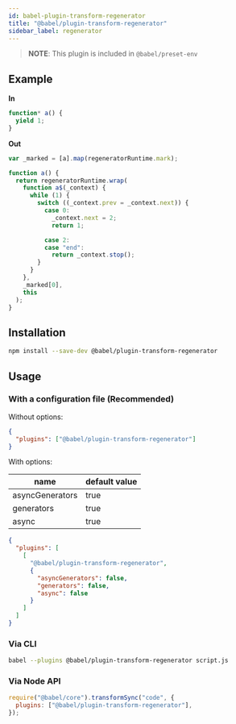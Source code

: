 ```yaml
---
id: babel-plugin-transform-regenerator
title: "@babel/plugin-transform-regenerator"
sidebar_label: regenerator
---
```


> **NOTE**: This plugin is included in `@babel/preset-env`

## Example

**In**

```js title="JavaScript"
function* a() {
  yield 1;
}
```

**Out**

```js title="JavaScript"
var _marked = [a].map(regeneratorRuntime.mark);

function a() {
  return regeneratorRuntime.wrap(
    function a$(_context) {
      while (1) {
        switch ((_context.prev = _context.next)) {
          case 0:
            _context.next = 2;
            return 1;

          case 2:
          case "end":
            return _context.stop();
        }
      }
    },
    _marked[0],
    this
  );
}
```

## Installation

```sh title="Shell"
npm install --save-dev @babel/plugin-transform-regenerator
```

## Usage

### With a configuration file (Recommended)

Without options:

```json title="babel.config.json"
{
  "plugins": ["@babel/plugin-transform-regenerator"]
}
```

With options:

| name            | default value |
| --------------- | ------------- |
| asyncGenerators | true          |
| generators      | true          |
| async           | true          |

```json title="babel.config.json"
{
  "plugins": [
    [
      "@babel/plugin-transform-regenerator",
      {
        "asyncGenerators": false,
        "generators": false,
        "async": false
      }
    ]
  ]
}
```

### Via CLI

```sh title="Shell"
babel --plugins @babel/plugin-transform-regenerator script.js
```

### Via Node API

```js title="JavaScript"
require("@babel/core").transformSync("code", {
  plugins: ["@babel/plugin-transform-regenerator"],
});
```
